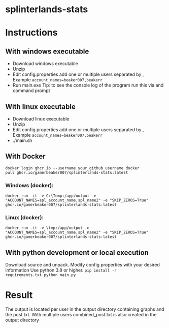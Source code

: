 # splinterlands-stats

# Instructions
## With windows executable
* Download windows executable
* Unzip
* Edit config.properties add one or multiple users separated by , <br>Example <code>account_names=beaker007,beakerr</code>
* Run main.exe
Tip: to see the console log of the program run this via and command prompt

## With linux executable
* Download linux executable
* Unzip
* Edit config.properties add one or multiple users separated by , <br>Example <code>account_names=beaker007,beakerr</code>
* ./main.sh

## With Docker 
<code>docker login ghcr.io --username your_github_username
docker pull ghcr.io/gamerbeaker007/splinterlands-stats:latest</code>

### Windows (docker):
<code>docker run -it -v C:\Temp\:/app/output -e "ACCOUNT_NAMES=spl_account_name,spl_name2" -e "SKIP_ZEROS=True" ghcr.io/gamerbeaker007/splinterlands-stats:latest</code>

### Linux (docker):
<code>docker run -it -v \tmp\:/app/output -e "ACCOUNT_NAMES=spl_account_name,spl_name2" -e "SKIP_ZEROS=True" ghcr.io/gamerbeaker007/splinterlands-stats:latest</code>

## With python development or local execution
Download source and unpack. 
Modify config.properties with your desired information
Use python 3.8 or higher.
<code>pip install -r requirements.txt
python main.py</code>

# Result 
The output is located per user in the output directory containing graphs and the post.txt.
With multiple users combined_post.txt is also created in the output directory
